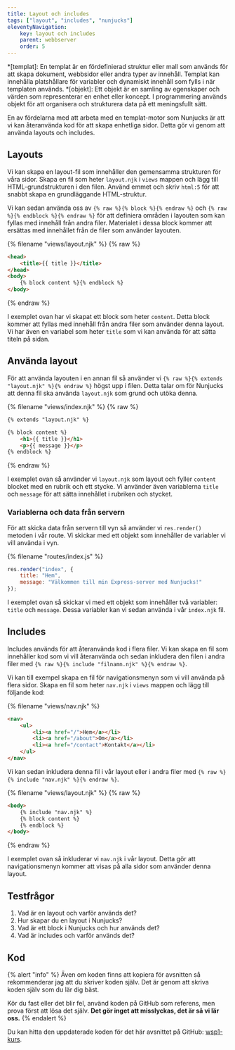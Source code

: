 ```yaml
---
title: Layout och includes
tags: ["layout", "includes", "nunjucks"]
eleventyNavigation:
    key: layout och includes
    parent: webbserver
    order: 5
---
```

*[templat]: En templat är en fördefinierad struktur eller mall som används för att skapa dokument, webbsidor eller andra typer av innehåll. Templat kan innehålla platshållare för variabler och dynamiskt innehåll som fylls i när templaten används.
*[objekt]: Ett objekt är en samling av egenskaper och värden som representerar en enhet eller koncept. I programmering används objekt för att organisera och strukturera data på ett meningsfullt sätt.

En av fördelarna med att arbeta med en templat-motor som Nunjucks är att vi kan återanvända kod för att skapa enhetliga sidor. Detta gör vi genom att använda layouts och includes.

## Layouts

Vi kan skapa en layout-fil som innehåller den gemensamma strukturen för våra sidor. Skapa en fil som heter `layout.njk` i `views` mappen och lägg till HTML-grundstrukturen i den filen. Använd emmet och skriv `html:5` för att snabbt skapa en grundläggande HTML-struktur.

Vi kan sedan använda oss av `{% raw %}{% block %}{% endraw %}` och `{% raw %}{% endblock %}{% endraw %}` för att definiera områden i layouten som kan fyllas med innehåll från andra filer. Materialet i dessa block kommer att ersättas med innehållet från de filer som använder layouten.

{% filename "views/layout.njk" %}
{% raw %}
```html
<head>
    <title>{{ title }}</title>
</head>
<body>
    {% block content %}{% endblock %}
</body>
```
{% endraw %}

I exemplet ovan har vi skapat ett block som heter `content`. Detta block kommer att fyllas med innehåll från andra filer som använder denna layout. Vi har även en variabel som heter `title` som vi kan använda för att sätta titeln på sidan.

## Använda layout

För att använda layouten i en annan fil så använder vi `{% raw %}{% extends "layout.njk" %}{% endraw %}` högst upp i filen. Detta talar om för Nunjucks att denna fil ska använda `layout.njk` som grund och utöka denna.

{% filename "views/index.njk" %}
{% raw %}
```html
{% extends "layout.njk" %}

{% block content %}
    <h1>{{ title }}</h1>
    <p>{{ message }}</p>
{% endblock %}
```
{% endraw %}

I exemplet ovan så använder vi `layout.njk` som layout och fyller `content` blocket med en rubrik och ett stycke. Vi använder även variablerna `title` och `message` för att sätta innehållet i rubriken och stycket.

### Variablerna och data från servern

För att skicka data från servern till vyn så använder vi `res.render()` metoden i vår route. Vi skickar med ett objekt som innehåller de variabler vi vill använda i vyn.

{% filename "routes/index.js" %}
```js
res.render("index", {
    title: "Hem",
    message: "Välkommen till min Express-server med Nunjucks!"
});
```

I exemplet ovan så skickar vi med ett objekt som innehåller två variabler: `title` och `message`. Dessa variabler kan vi sedan använda i vår `index.njk` fil.

## Includes

Includes används för att återanvända kod i flera filer. Vi kan skapa en fil som innehåller kod som vi vill återanvända och sedan inkludera den filen i andra filer med `{% raw %}{% include "filnamn.njk" %}{% endraw %}`.

Vi kan till exempel skapa en fil för navigationsmenyn som vi vill använda på flera sidor. Skapa en fil som heter `nav.njk` i `views` mappen och lägg till följande kod:

{% filename "views/nav.njk" %}
```html
<nav>
    <ul>
        <li><a href="/">Hem</a></li>
        <li><a href="/about">Om</a></li>
        <li><a href="/contact">Kontakt</a></li>
    </ul>
</nav>
```

Vi kan sedan inkludera denna fil i vår layout eller i andra filer med `{% raw %}{% include "nav.njk" %}{% endraw %}`.

{% filename "views/layout.njk" %}
{% raw %}
```html
<body>
    {% include "nav.njk" %}
    {% block content %}
    {% endblock %}
</body>
```
{% endraw %}

I exemplet ovan så inkluderar vi `nav.njk` i vår layout. Detta gör att navigationsmenyn kommer att visas på alla sidor som använder denna layout.

## Testfrågor

1. Vad är en layout och varför används det?
2. Hur skapar du en layout i Nunjucks?
3. Vad är ett block i Nunjucks och hur används det?
4. Vad är includes och varför används det?

## Kod

{% alert "info" %}
Även om koden finns att kopiera för avsnitten så rekommenderar jag att du skriver koden själv. Det är genom att skriva koden själv som du lär dig bäst.

Kör du fast eller det blir fel, använd koden på GitHub som referens, men prova först att lösa det själv.
<strong>Det gör inget att misslyckas, det är så vi lär oss.</strong>
{% endalert %}

Du kan hitta den uppdaterade koden för det här avsnittet på GitHub: [wsp1-kurs](https://github.com/jensadev/wsp1-kurs/commit/8bed379ee3e998d42c5c561a3ee95dc64bc0d4bc).



